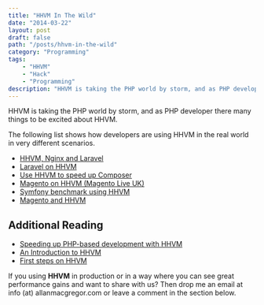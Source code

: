 ```yaml
---
title: "HHVM In The Wild"
date: "2014-03-22"
layout: post
draft: false
path: "/posts/hhvm-in-the-wild"
category: "Programming"
tags:
    - "HHVM"
    - "Hack"
    - "Programming"
description: "HHVM is taking the PHP world by storm, and as PHP developer there many things to be excited about HHVM."
---
```


HHVM is taking the PHP world by storm, and as PHP developer there many things to be excited about HHVM.

The following list shows how developers are using HHVM in the real world in very different scenarios.

- [HHVM, Nginx and Laravel](http://fideloper.com/hhvm-nginx-laravel)
- [Laravel on HHVM](http://dmiller.io/blog/2014/01/04/laravel-on-hhvm/)
- [Use HHVM to speed up Composer](http://markvaneijk.com/use-hhvm-to-speed-up-composer)
- [Magento on HHVM (Magento Live UK)](https://docs.google.com/presentation/d/18HIS06kjYjVR5Km9JiSu0iZcSIHlQIEP3C4--hFfcfE/edit?pli=1#slide=id.p16)
- [Symfony benchmark using HHVM](http://www.alexfu.it/2013/10/22/symfony-benchmark-on-hhvm.html)
- [Magento and HHVM](http://coderoncode.com/2014/02/17/magento-hhvm.html)



## Additional Reading
- [Speeding up PHP-based development with HHVM](https://www.facebook.com/notes/facebook-engineering/speeding-up-php-based-development-with-hiphop-vm/10151170460698920)
- [An Introduction to HHVM](http://coderoncode.com/2013/07/24/introduction-hhvm.html)
- [First steps on HHVM](http://coderoncode.com/2013/07/27/first-steps-on-hhvm.html)

If you using **HHVM** in production or in a way where you can see great performance gains and want to share with us? Then drop me an email at info (at) allanmacgregor.com or leave a comment in the section below.
